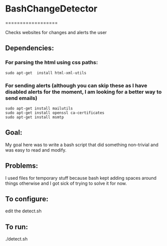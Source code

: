 # BashChangeDetector
==================

Checks websites for changes and alerts the user

## Dependencies:
###   For parsing the html using css paths:
    sudo apt-get  install html-xml-utils 
###   For sending alerts (although you can skip these as I have disabled alerts for the moment, I am looking for a better way to send emails)
    sudo apt-get install mailutils
    sudo apt-get install openssl ca-certificates
    sudo apt-get install msmtp

## Goal:
  My goal here was to write a bash script that did something non-trivial and was easy 
  to read and modify.

## Problems:
  I used files for temporary stuff because bash kept adding spaces around 
  things otherwise and I got sick of trying to solve it for now.

## To configure:
  edit the detect.sh

## To run:
  ./detect.sh
